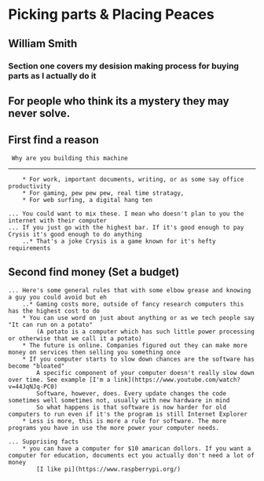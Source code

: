 # Picking parts & Placing Peaces
## William Smith
### Section one covers my desision making process for buying parts as I actually do it
For people who think its a mystery they may never solve.
---

First find a reason
---
	 Why are you building this machine
---
		* For work, important documents, writing, or as some say office productivity
		* For gaming, pew pew pew, real time stratagy, 
		* For web surfing, a digital hang ten

	... You could want to mix these. I mean who doesn't plan to you the internet with their computer
	... If you just go with the highest bar. If it's good enough to pay Crysis it's good enough to do anything
		..* That's a joke Crysis is a game known for it's hefty requirements

Second find money (Set a budget)
---
	... Here's some general rules that with some elbow grease and knowing a guy you could avoid but eh
		..* Gaming costs more, outside of fancy research computers this has the highest cost to do
		* You can use word on just about anything or as we tech people say "It can run on a potato"
			(A potato is a computer which has such little power processing or otherwise that we call it a potato)
		* The future is online. Companies figured out they can make more money on services then selling you something once
		* If you computer starts to slow down chances are the software has become "bloated"
			A specific component of your computer doesn't really slow down over time. See example [I'm a link](https://www.youtube.com/watch?v=44JqNJq-PC0)
			Software, however, does. Every update changes the code sometimes well sometimes not, usually with new hardware in mind
			So what happens is that software is now harder for old computers to run even if it's the program is still Internet Explorer
		* Less is more, this is more a rule for software. The more programs you have in use the more power your computer needs.

	... Supprising facts
		* you can have a computer for $10 amarican dollors. If you want a computer for education, documents ect you actually don't need a lot of money
			[I like pi](https://www.raspberrypi.org/)
